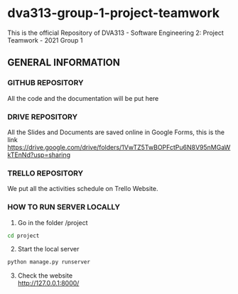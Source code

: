 # dva313-group-1-project-teamwork
This is the official Repository of DVA313 - Software Engineering 2: Project Teamwork - 2021 Group 1

## GENERAL INFORMATION

### GITHUB REPOSITORY
All the code and the documentation will be put here

### DRIVE REPOSITORY
All the Slides and Documents are saved online in Google Forms, this is the link https://drive.google.com/drive/folders/1VwTZ5TwBOPFctPu6N8V95nMGaWkTEnNd?usp=sharing

### TRELLO REPOSITORY
We put all the activities schedule on Trello Website.

### HOW TO RUN SERVER LOCALLY

1) Go in the folder /project
```bash
cd project
```

2) Start the local server
```bash
python manage.py runserver
```

3) Check the website<br>http://127.0.0.1:8000/




